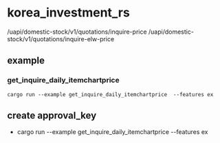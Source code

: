 # korea_investment_rs


/uapi/domestic-stock/v1/quotations/inquire-price
/uapi/domestic-stock/v1/quotations/inquire-elw-price


## example

### get_inquire_daily_itemchartprice
```
cargo run --example get_inquire_daily_itemchartprice  --features ex
```

## create approval_key
- cargo run --example get_inquire_daily_itemchartprice  --features ex
